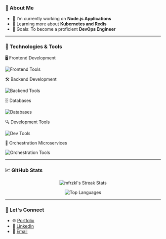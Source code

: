 ### 🌱 About Me

- 🔭 I’m currently working on **Node.js Applications**
- 🌱 Learning more about **Kubernetes and Redis**
- 🎯 Goals: To become a proficient **DevOps Engineer**

---

### 🔧 Technologies & Tools

🖥️ Frontend Development
<p align="left"> <img src="https://skillicons.dev/icons?i=react,tailwindcss,scss,css,html,vite" alt="Frontend Tools" /> </p>
🛠️ Backend Development
<p align="left"> <img src="https://skillicons.dev/icons?i=nodejs,express,typescript,javascript,python" alt="Backend Tools" /> </p>
🗄️ Databases
<p align="left"> <img src="https://skillicons.dev/icons?i=postgresql,mongodb,mysql" alt="Databases" /> </p>
🔍 Development Tools
<p align="left"> <img src="https://skillicons.dev/icons?i=git,docker" alt="Dev Tools" /> </p>
🚀 Orchestration Microservices
<p align="left"> <img src="https://skillicons.dev/icons?i=kubernetes,docker" alt="Orchestration Tools" /> </p>

---

### 📈 GitHub Stats

<p align="center">
  <img src="https://github-readme-streak-stats.herokuapp.com/?user=mfrzkl&theme=tokyonight" alt="mfrzkl's Streak Stats" />
</p>
<p align="center">
  <img src="https://github-readme-stats.vercel.app/api/top-langs?username=mfrzkl&hide=java,html,css.scss,makefile,asp.net&layout=compact&theme=tokyonight" alt="Top Languages" />
</p>

---

### 🤝 Let's Connect

- 🌐 [Portfolio](https://your-portfolio-link.com)
- 💼 [LinkedIn](https://linkedin.com/in/mfrzkl)
- 📧 [Email](mailto:your-email@example.com)
